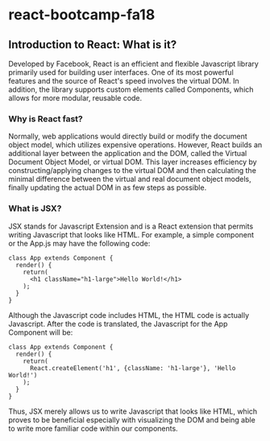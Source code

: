 # react-bootcamp-fa18

## Introduction to React: What is it?
Developed by Facebook, React is an efficient and flexible Javascript library primarily
used for building user interfaces. One of its most powerful features and the source of
React's speed involves the virtual DOM. In addition, the library supports custom elements
called Components, which allows for more modular, reusable code.

### Why is React fast?
Normally, web applications would directly build or modify the document object model,
which utilizes expensive operations. However, React builds an additional layer between
the application and the DOM, called the Virtual Document Object Model, or virtual DOM.
This layer increases efficiency by constructing/applying changes to the virtual DOM and then
calculating the minimal difference between the virtual and real document object models, finally
updating the actual DOM in as few steps as possible.

### What is JSX?
JSX stands for Javascript Extension and is a React extension that permits writing
Javascript that looks like HTML. For example, a simple component or the App.js may
have the following code:
```
class App extends Component {
  render() {
    return(
      <h1 className="h1-large">Hello World!</h1>
    );
  }
}
```

Although the Javascript code includes HTML, the HTML code is actually Javascript.
After the code is translated, the Javascript for the App Component will be:
```
class App extends Component {
  render() {
    return(
      React.createElement('h1', {className: 'h1-large'}, 'Hello World!')
    );
  }
}
```

Thus, JSX merely allows us to write Javascript that looks like HTML, which proves to
be beneficial especially with visualizing the DOM and being able to write more familiar
code within our components.

